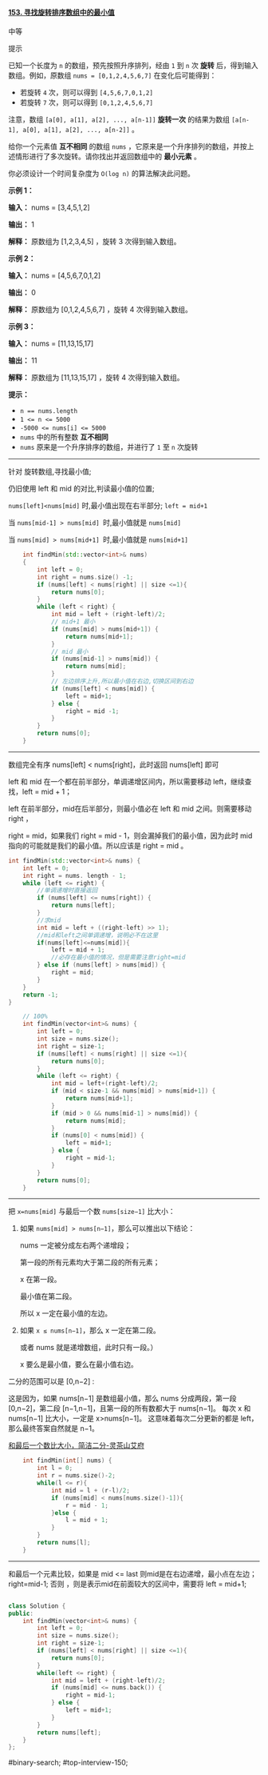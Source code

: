 #### [153. 寻找旋转排序数组中的最小值](https://leetcode.cn/problems/find-minimum-in-rotated-sorted-array/)

中等

提示

已知一个长度为 `n` 的数组，预先按照升序排列，经由 `1` 到 `n` 次 **旋转** 后，得到输入数组。例如，原数组 `nums = [0,1,2,4,5,6,7]` 在变化后可能得到：

- 若旋转 `4` 次，则可以得到 `[4,5,6,7,0,1,2]`
- 若旋转 `7` 次，则可以得到 `[0,1,2,4,5,6,7]`

注意，数组 `[a[0], a[1], a[2], ..., a[n-1]]` **旋转一次** 的结果为数组 `[a[n-1], a[0], a[1], a[2], ..., a[n-2]]` 。

给你一个元素值 **互不相同** 的数组 `nums` ，它原来是一个升序排列的数组，并按上述情形进行了多次旋转。请你找出并返回数组中的 **最小元素** 。

你必须设计一个时间复杂度为 `O(log n)` 的算法解决此问题。

**示例 1：**

**输入：** nums = [3,4,5,1,2]

**输出：** 1

**解释：** 原数组为 [1,2,3,4,5] ，旋转 3 次得到输入数组。

**示例 2：**

**输入：** nums = [4,5,6,7,0,1,2]

**输出：** 0

**解释：** 原数组为 [0,1,2,4,5,6,7] ，旋转 4 次得到输入数组。

**示例 3：**

**输入：** nums = [11,13,15,17]

**输出：** 11

**解释：** 原数组为 [11,13,15,17] ，旋转 4 次得到输入数组。

**提示：**

- `n == nums.length`
- `1 <= n <= 5000`
- `-5000 <= nums[i] <= 5000`
- `nums` 中的所有整数 **互不相同**
- `nums` 原来是一个升序排序的数组，并进行了 `1` 至 `n` 次旋转
---- ----
针对 旋转数组,寻找最小值;

仍旧使用 left 和 mid 的对比,判读最小值的位置;

`nums[left]<nums[mid]` 时,最小值出现在右半部分; `left = mid+1`

当 `nums[mid-1] > nums[mid] `时,最小值就是 `nums[mid]`

当 `nums[mid] > nums[mid+1] `时,最小值就是 `nums[mid+1]`

```cpp
    int findMin(std::vector<int>& nums)
    {
        int left = 0;
        int right = nums.size() -1;
        if (nums[left] < nums[right] || size <=1){
            return nums[0];
        }
        while (left < right) {
            int mid = left + (right-left)/2;
            // mid+1 最小
            if (nums[mid] > nums[mid+1]) {
                return nums[mid+1];
            }
            // mid 最小
            if (nums[mid-1] > nums[mid]) {
                return nums[mid];
            }
            // 左边排序上升,所以最小值在右边,切换区间到右边
            if (nums[left] < nums[mid]) {
                left = mid+1;
            } else {
                right = mid -1;
            }
        }
        return nums[0];
    }
```

----

数组完全有序 nums[left] < nums[right]，此时返回 nums[left] 即可

left 和 mid 在一个都在前半部分，单调递增区间内，所以需要移动 left，继续查找，left = mid + 1；

left 在前半部分，mid在后半部分，则最小值必在 left 和 mid 之间。则需要移动right ，

right = mid，如果我们 right = mid - 1，则会漏掉我们的最小值，因为此时 mid 指向的可能就是我们的最小值。所以应该是 right = mid 。
```cpp
int findMin(std::vector<int>& nums) {
    int left = 0;
    int right = nums. length - 1;
    while (left <= right) {
        //单调递增时直接返回
        if (nums[left] <= nums[right]) {
            return nums[left];
        }
        //求mid
        int mid = left + ((right-left) >> 1);
        //mid和left之间单调递增，说明必不在这里
        if(nums[left]<=nums[mid]){
            left = mid + 1;
            //必存在最小值的情况，但是需要注意right=mid
        } else if (nums[left] > nums[mid]) {
            right = mid;
        }
    }
    return -1;
}

```

```cpp
    // 100%
    int findMin(vector<int>& nums) {
        int left = 0;
        int size = nums.size();
        int right = size-1;
        if (nums[left] < nums[right] || size <=1){
            return nums[0];
        }
        while (left <= right) {
            int mid = left+(right-left)/2;
            if (mid < size-1 && nums[mid] > nums[mid+1]) {
                return nums[mid+1];
            }
            if (mid > 0 && nums[mid-1] > nums[mid]) {
                return nums[mid];
            }
            if (nums[0] < nums[mid]) {
                left = mid+1;
            } else {
                right = mid-1;
            }
        }
        return nums[0];
    }
```
----
把 `x=nums[mid]` 与最后一个数 `nums[size−1]` 比大小：

1. 如果 `nums[mid] > nums[n−1]`，那么可以推出以下结论：

    nums 一定被分成左右两个递增段；

    第一段的所有元素均大于第二段的所有元素；

    x 在第一段。

    最小值在第二段。

    所以 x 一定在最小值的左边。
2. 如果 `x ≤ nums[n−1]`，那么 x 一定在第二段。

    或者 nums 就是递增数组，此时只有一段。）

    x 要么是最小值，要么在最小值右边。

二分的范围可以是 [0,n−2] :

这是因为，如果 nums[n−1] 是数组最小值，那么 nums 分成两段，第一段 [0,n−2]，第二段 [n−1,n−1]，且第一段的所有数都大于 nums[n−1]。
每次 x 和 nums[n−1] 比大小，一定是 x>nums[n−1]。
这意味着每次二分更新的都是 left，那么最终答案自然就是 n−1。

[和最后一个数比大小，简洁二分-灵茶山艾府](https://leetcode.cn/problems/find-minimum-in-rotated-sorted-array/solutions/1987499/by-endlesscheng-owgd/)

```cpp
    int findMin(int[] nums) {
        int l = 0;
        int r = nums.size()-2;
        while(l <= r){
            int mid = l + (r-l)/2;
            if (nums[mid] < nums[nums.size()-1]){
                r = mid - 1;
            }else {
                l = mid + 1;
            }
        }
        return nums[l];
    }
```
----
和最后一个元素比较，如果是 mid  <= last 则mid是在右边递增，最小点在左边；right=mid-1;
否则 ，则是表示mid在前面较大的区间中，需要将 left = mid+1;

```cpp

class Solution {
public:
    int findMin(vector<int>& nums) {
        int left = 0;
        int size = nums.size();
        int right = size-1;
        if (nums[left] < nums[right] || size <=1){
            return nums[0];
        }
        while(left <= right) {
            int mid = left + (right-left)/2;
            if (nums[mid] <= nums.back()) {
                right = mid-1;
            } else {
                left = mid+1;
            }
        }
        return nums[left];
    }
};
```
#binary-search; #top-interview-150; 

